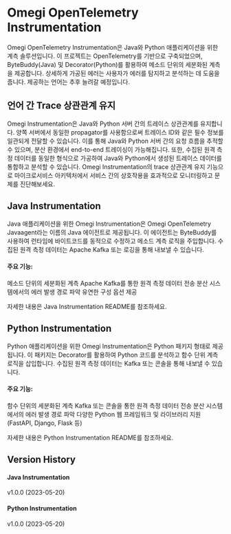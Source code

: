 # Omegi OpenTelemetry Instrumentation

Omegi OpenTelemetry Instrumentation은 Java와 Python 애플리케이션을 위한 계측 솔루션입니다. 이 프로젝트는 OpenTelemetry를 기반으로 구축되었으며, ByteBuddy(Java) 및 Decorator(Python)를 활용하여 메소드 단위의 세분화된 계측을 제공합니다. 상세하게 가공된 에러는 사용자가 에러를 탐지하고 분석하는 데 도움을 줍니다. 제공하는 언어는 추후 늘려갈 예정입니다.

## 언어 간 Trace 상관관계 유지

Omegi Instrumentation은 Java와 Python 서버 간의 트레이스 상관관계를 유지합니다. 양쪽 서버에서 동일한 propagator를 사용함으로써 트레이스 ID와 같은 필수 정보를 일관되게 전달할 수 있습니다. 이를 통해 Java와 Python 서버 간의 요청 흐름을 추적할 수 있으며, 분산 환경에서 end-to-end 트레이싱이 가능해집니다.
또한, 수집된 원격 측정 데이터를 동일한 형식으로 가공하여 Java와 Python에서 생성된 트레이스 데이터를 통합하고 분석할 수 있습니다.
Omegi Instrumentation의 trace 상관관계 유지 기능으로 마이크로서비스 아키텍처에서 서비스 간의 상호작용을 효과적으로 모니터링하고 문제를 진단해보세요.

## Java Instrumentation

Java 애플리케이션을 위한 Omegi Instrumentation은 Omegi OpenTelemetry Javaagent라는 이름의 Java 에이전트로 제공됩니다. 이 에이전트는 ByteBuddy를 사용하여 런타임에 바이트코드를 동적으로 수정하고 메소드 계측 로직을 주입합니다. 수집된 원격 측정 데이터는 Apache Kafka 또는 로깅을 통해 내보낼 수 있습니다.

#### 주요 기능:

메소드 단위의 세분화된 계측
Apache Kafka를 통한 원격 측정 데이터 전송
분산 시스템에서의 에러 발생 경로 파악
유연한 구성 옵션 제공

자세한 내용은 Java Instrumentation README를 참조하세요.

## Python Instrumentation

Python 애플리케이션을 위한 Omegi Instrumentation은 Python 패키지 형태로 제공됩니다. 이 패키지는 Decorator를 활용하여 Python 코드를 분석하고 함수 단위 계측 로직을 삽입합니다. 수집된 원격 측정 데이터는 Kafka 또는 콘솔을 통해 내보낼 수 있습니다.

#### 주요 기능:

함수 단위의 세분화된 계측
Kafka 또는 콘솔을 통한 원격 측정 데이터 전송
분산 시스템에서의 에러 발생 경로 파악
다양한 Python 웹 프레임워크 및 라이브러리 지원 (FastAPI, Django, Flask 등)

자세한 내용은 Python Instrumentation README를 참조하세요.

## Version History

#### Java Instrumentation

v1.0.0 (2023-05-20)

#### Python Instrumentation

v1.0.0 (2023-05-20)

